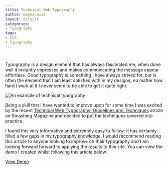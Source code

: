 ```yaml
---
title: Technical Web Typography
author: wayne.moir
layout: default
categories:
- Typography
tags:
- CSS
- Typography
---
```

# 

Typography is a design element that has always fascinated me, when done well it instantly impresses and makes communicating the message appear effortless. Good typography is something I have always strived for, but is often the element that I am least satisfied with in my designs; no matter how hard I work at it I never seem to be able to get it quite right. 

![An example of technical typography][1]

 [1]: http://www.waynemoir.com/wp-content/uploads/2011/03/technical-typography.jpg "An example of technical typography"

Being a skill that I have wanted to improve upon for some time I was excited by the recent [Technical Web Typography: Guidelines and Techniques][2] article on Smashing Magazine and decided to put the techniques covered into practice. 

 [2]: http://www.smashingmagazine.com/2011/03/14/technical-web-typography-guidelines-and-techniques/

I found this very informative and extremely easy to follow; it has certainly filled a few gaps in my typography knowledge. I would recommend reading this article to anyone looking to improve on their typography and I am looking forward forward to applying the results to this site. You can view the demo I created whilst following this article below.

[View Demo][3]

 [3]: http://www.waynemoir.com/wp-content/uploads/2011/03/typography/